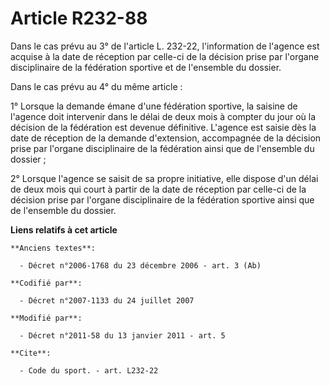 # Article R232-88

Dans le cas prévu au 3° de l'article L. 232-22, l'information de l'agence est acquise à la date de réception par celle-ci de
la décision prise par l'organe disciplinaire de la fédération sportive et de l'ensemble du dossier. 

Dans le cas prévu au 4° du même article : 

1° Lorsque la demande émane d'une fédération sportive, la saisine de l'agence doit intervenir dans le délai de deux mois à
compter du jour où la décision de la fédération est devenue définitive. L'agence est saisie dès la date de réception de la
demande d'extension, accompagnée de la décision prise par l'organe disciplinaire de la fédération ainsi que de l'ensemble du
dossier ; 

2° Lorsque l'agence se saisit de sa propre initiative, elle dispose d'un délai de deux mois qui court à partir de la date de
réception par celle-ci de la décision prise par l'organe disciplinaire de la fédération sportive ainsi que de l'ensemble du
dossier.

**Liens relatifs à cet article**

	**Anciens textes**:

	  - Décret n°2006-1768 du 23 décembre 2006 - art. 3 (Ab)

	**Codifié par**:

	  - Décret n°2007-1133 du 24 juillet 2007

	**Modifié par**:

	  - Décret n°2011-58 du 13 janvier 2011 - art. 5

	**Cite**:

	  - Code du sport. - art. L232-22
